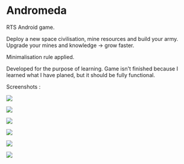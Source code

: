Andromeda
=========

RTS Android game. 

Deploy a new space civilisation, mine resources and build your army. 
Upgrade your mines and knowledge -> grow faster.

Minimalisation rule applied. 

Developed for the purpose of learning. 
Game isn't finished because I learned 
what I have planed, but it should be fully functional.

Screenshots :
<p>
<img src='https://drive.google.com/file/d/0B-9zab6ZByVCMHNPMW5UWnZvc00/edit?usp=sharing' >
</p>
<p>
<a href='http://monogame.net/' target='_blank'><img src='https://drive.google.com/file/d/0B-9zab6ZByVCN2F6UTRnZHdNaUU/edit?usp=sharing' ></a>
</p>
<p>
<a href='http://monogame.net/' target='_blank'><img src='https://drive.google.com/file/d/0B-9zab6ZByVCNk90aG1FVS1WWE0/edit?usp=sharing' ></a>
</p>
<p>
<a href='http://monogame.net/' target='_blank'><img src='https://drive.google.com/file/d/0B-9zab6ZByVCREN3dXdsc3llNlk/edit?usp=sharing' ></a>
</p>
<p>
<a href='http://monogame.net/' target='_blank'><img src='https://drive.google.com/file/d/0B-9zab6ZByVCUy0yeGFRcFBLVW8/edit?usp=sharing' ></a>
</p>
<p>
<a href='http://monogame.net/' target='_blank'><img src='https://drive.google.com/file/d/0B-9zab6ZByVCWUhiWkUyR0dqOWs/edit?usp=sharing' ></a>
</p>
